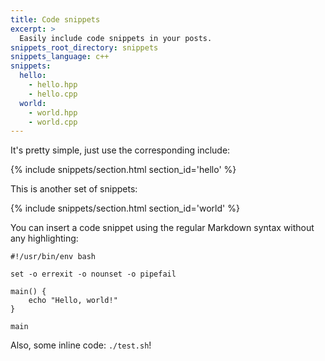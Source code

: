 ```yaml
---
title: Code snippets
excerpt: >
  Easily include code snippets in your posts.
snippets_root_directory: snippets
snippets_language: c++
snippets:
  hello:
    - hello.hpp
    - hello.cpp
  world:
    - world.hpp
    - world.cpp
---
```

It's pretty simple, just use the corresponding include:

{% include snippets/section.html section_id='hello' %}

This is another set of snippets:

{% include snippets/section.html section_id='world' %}

You can insert a code snippet using the regular Markdown syntax without any
highlighting:

```
#!/usr/bin/env bash

set -o errexit -o nounset -o pipefail

main() {
    echo "Hello, world!"
}

main
```

Also, some inline code: `./test.sh`!
